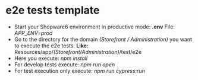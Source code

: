 # e2e tests template
- Start your Shopware6 environment in productive mode: **.env** File: *APP_ENV=prod*
- Go to the directory for the domain *(Storefront / Administration)* you want to execute the e2e tests. **Like:** Resources/app/*(Storefront/Administration)*/test/e2e
- Here you execute: *npm install*
- For develop tests execute: *npm run open*
- For test execution only execute: *npm run cypress:run* 
